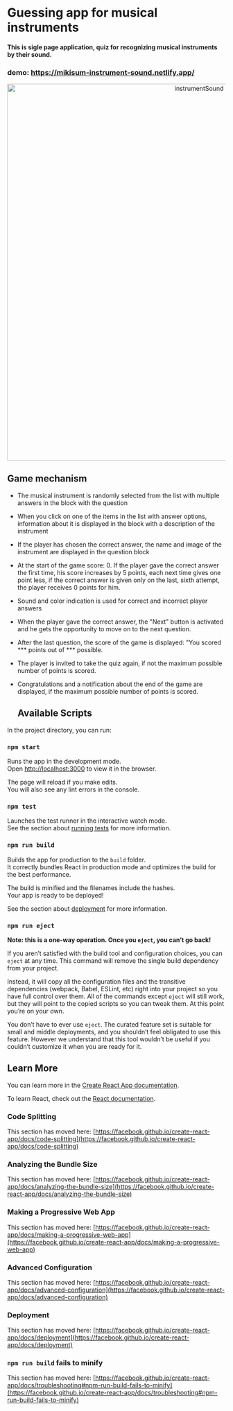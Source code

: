   # Guessing app for musical instruments
  #### This is sigle page application, quiz for recognizing musical instruments by their sound.
  ### demo: https://mikisum-instrument-sound.netlify.app/
<p align="center">
  <img width="869" alt="instrumentSound" src="https://user-images.githubusercontent.com/57707166/91313511-2348d680-e7be-11ea-9eb8-b74ff6a53fe3.png">
<p>


  ## Game mechanism
* The musical instrument is randomly selected from the list with multiple answers in the block with the question
* When you click on one of the items in the list with answer options, information about it is displayed in the block with a description of the instrument
* If the player has chosen the correct answer, the name and image of the instrument are displayed in the question block
* At the start of the game score: 0. If the player gave the correct answer the first time, his score increases by 5 points, each next time gives one point less, if the correct answer is given only on the last, sixth attempt, the player receives 0 points for him.
* Sound and color indication is used for correct and incorrect player answers
* When the player gave the correct answer, the "Next" button is activated and he gets the opportunity to move on to the next question.
* After the last question, the score of the game is displayed: "You scored *** points out of *** possible.
* The player is invited to take the quiz again, if not the maximum possible number of points is scored.
* Congratulations and a notification about the end of the game are displayed, if the maximum possible number of points is scored.
  
  ## Available Scripts

In the project directory, you can run:

### `npm start`

Runs the app in the development mode.\
Open [http://localhost:3000](http://localhost:3000) to view it in the browser.

The page will reload if you make edits.\
You will also see any lint errors in the console.

### `npm test`

Launches the test runner in the interactive watch mode.\
See the section about [running tests](https://facebook.github.io/create-react-app/docs/running-tests) for more information.

### `npm run build`

Builds the app for production to the `build` folder.\
It correctly bundles React in production mode and optimizes the build for the best performance.

The build is minified and the filenames include the hashes.\
Your app is ready to be deployed!

See the section about [deployment](https://facebook.github.io/create-react-app/docs/deployment) for more information.

### `npm run eject`

**Note: this is a one-way operation. Once you `eject`, you can’t go back!**

If you aren’t satisfied with the build tool and configuration choices, you can `eject` at any time. This command will remove the single build dependency from your project.

Instead, it will copy all the configuration files and the transitive dependencies (webpack, Babel, ESLint, etc) right into your project so you have full control over them. All of the commands except `eject` will still work, but they will point to the copied scripts so you can tweak them. At this point you’re on your own.

You don’t have to ever use `eject`. The curated feature set is suitable for small and middle deployments, and you shouldn’t feel obligated to use this feature. However we understand that this tool wouldn’t be useful if you couldn’t customize it when you are ready for it.

## Learn More

You can learn more in the [Create React App documentation](https://facebook.github.io/create-react-app/docs/getting-started).

To learn React, check out the [React documentation](https://reactjs.org/).

### Code Splitting

This section has moved here: [https://facebook.github.io/create-react-app/docs/code-splitting](https://facebook.github.io/create-react-app/docs/code-splitting)

### Analyzing the Bundle Size

This section has moved here: [https://facebook.github.io/create-react-app/docs/analyzing-the-bundle-size](https://facebook.github.io/create-react-app/docs/analyzing-the-bundle-size)

### Making a Progressive Web App

This section has moved here: [https://facebook.github.io/create-react-app/docs/making-a-progressive-web-app](https://facebook.github.io/create-react-app/docs/making-a-progressive-web-app)

### Advanced Configuration

This section has moved here: [https://facebook.github.io/create-react-app/docs/advanced-configuration](https://facebook.github.io/create-react-app/docs/advanced-configuration)

### Deployment

This section has moved here: [https://facebook.github.io/create-react-app/docs/deployment](https://facebook.github.io/create-react-app/docs/deployment)

### `npm run build` fails to minify

This section has moved here: [https://facebook.github.io/create-react-app/docs/troubleshooting#npm-run-build-fails-to-minify](https://facebook.github.io/create-react-app/docs/troubleshooting#npm-run-build-fails-to-minify)
